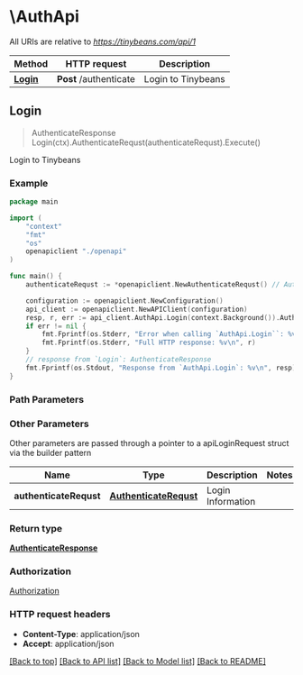 # \AuthApi

All URIs are relative to *https://tinybeans.com/api/1*

Method | HTTP request | Description
------------- | ------------- | -------------
[**Login**](AuthApi.md#Login) | **Post** /authenticate | Login to Tinybeans



## Login

> AuthenticateResponse Login(ctx).AuthenticateRequst(authenticateRequst).Execute()

Login to Tinybeans

### Example

```go
package main

import (
    "context"
    "fmt"
    "os"
    openapiclient "./openapi"
)

func main() {
    authenticateRequst := *openapiclient.NewAuthenticateRequst() // AuthenticateRequst | Login Information (optional)

    configuration := openapiclient.NewConfiguration()
    api_client := openapiclient.NewAPIClient(configuration)
    resp, r, err := api_client.AuthApi.Login(context.Background()).AuthenticateRequst(authenticateRequst).Execute()
    if err != nil {
        fmt.Fprintf(os.Stderr, "Error when calling `AuthApi.Login``: %v\n", err)
        fmt.Fprintf(os.Stderr, "Full HTTP response: %v\n", r)
    }
    // response from `Login`: AuthenticateResponse
    fmt.Fprintf(os.Stdout, "Response from `AuthApi.Login`: %v\n", resp)
}
```

### Path Parameters



### Other Parameters

Other parameters are passed through a pointer to a apiLoginRequest struct via the builder pattern


Name | Type | Description  | Notes
------------- | ------------- | ------------- | -------------
 **authenticateRequst** | [**AuthenticateRequst**](AuthenticateRequst.md) | Login Information | 

### Return type

[**AuthenticateResponse**](AuthenticateResponse.md)

### Authorization

[Authorization](../README.md#Authorization)

### HTTP request headers

- **Content-Type**: application/json
- **Accept**: application/json

[[Back to top]](#) [[Back to API list]](../README.md#documentation-for-api-endpoints)
[[Back to Model list]](../README.md#documentation-for-models)
[[Back to README]](../README.md)

